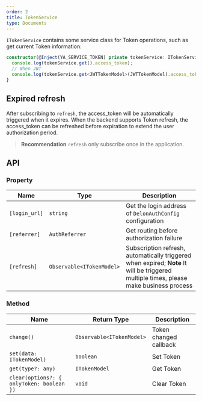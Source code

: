 ```yaml
---
order: 2
title: TokenService
type: Documents
---
```


`ITokenService` contains some service class for Token operations, such as get current Token information:

```ts
constructor(@Inject(YA_SERVICE_TOKEN) private tokenService: ITokenService) {
  console.log(tokenService.get().access_token);
  // When JWT
  console.log(tokenService.get<JWTTokenModel>(JWTTokenModel).access_token);
}
```

## Expired refresh

After subscribing to `refresh`, the access_token will be automatically triggered when it expires. When the backend supports Token refresh, the access_token can be refreshed before expiration to extend the user authorization period.

> **Recommendation** `refresh` only subscribe once in the application.

## API

### Property

| Name | Type | Description |
|------|------|-------------|
| `[login_url]` | `string` | Get the login address of `DelonAuthConfig` configuration |
| `[referrer]` | `AuthReferrer` | Get routing before authorization failure |
| `[refresh]` | `Observable<ITokenModel>` | Subscription refresh, automatically triggered when expired; **Note** It will be triggered multiple times, please make business process |

### Method

| Name | Return Type | Description |
|------|-------------|-------------|
| `change()` | `Observable<ITokenModel>` | Token changed callback |
| `set(data: ITokenModel)` | `boolean` | Set Token |
| `get(type?: any)` | `ITokenModel` | Get Token |
| `clear(options?: { onlyToken: boolean })` | `void` | Clear Token |
